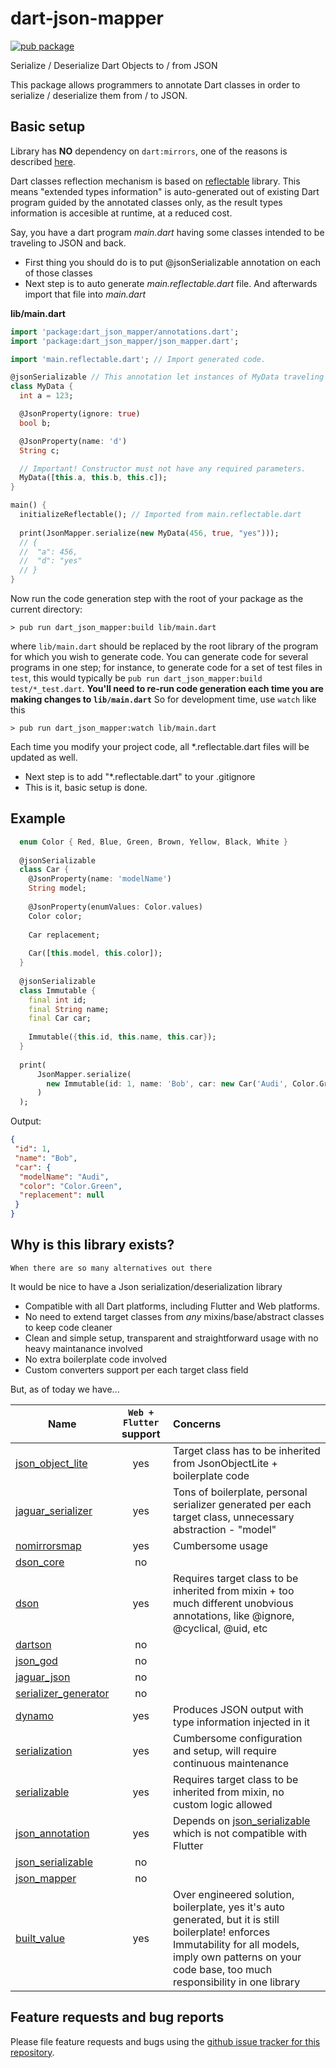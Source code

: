 # dart-json-mapper

[![pub package](https://img.shields.io/pub/v/dart_json_mapper.svg)](https://pub.dartlang.org/packages/dart_json_mapper)

Serialize / Deserialize Dart Objects to / from JSON

This package allows programmers to annotate Dart classes in order to
  serialize / deserialize them from / to JSON.
  
## Basic setup

Library has **NO** dependency on `dart:mirrors`, one of the reasons is described [here][1].

Dart classes reflection mechanism is based on [reflectable][3] library. This means "extended types information" is auto-generated out of existing Dart program guided by the annotated classes only, as the result types information is accesible at runtime, at a reduced cost.

Say, you have a dart program *main.dart* having some classes intended to be traveling to JSON and back.
- First thing you should do is to put @jsonSerializable annotation on each of those classes
- Next step is to auto generate *main.reflectable.dart* file. And afterwards import that file into *main.dart*

**lib/main.dart**
```dart
import 'package:dart_json_mapper/annotations.dart';
import 'package:dart_json_mapper/json_mapper.dart';

import 'main.reflectable.dart'; // Import generated code.

@jsonSerializable // This annotation let instances of MyData traveling to/from JSON
class MyData {
  int a = 123;

  @JsonProperty(ignore: true)
  bool b;

  @JsonProperty(name: 'd')
  String c;

  // Important! Constructor must not have any required parameters.
  MyData([this.a, this.b, this.c]);
}

main() {
  initializeReflectable(); // Imported from main.reflectable.dart
  
  print(JsonMapper.serialize(new MyData(456, true, "yes")));
  // { 
  //  "a": 456,
  //  "d": "yes"
  // }
}
```

Now run the code generation step with the root of your package as the current
directory:

```shell
> pub run dart_json_mapper:build lib/main.dart
```

where `lib/main.dart` should be replaced by the root library of the
program for which you wish to generate code. You can generate code for
several programs in one step; for instance, to generate code for a set of
test files in `test`, this would typically be
`pub run dart_json_mapper:build test/*_test.dart`.
**You'll need to re-run code generation each time you are making changes to `lib/main.dart`**
So for development time, use `watch` like this

```shell
> pub run dart_json_mapper:watch lib/main.dart
```

Each time you modify your project code, all *.reflectable.dart files will be updated as well.
- Next step is to add "*.reflectable.dart" to your .gitignore
- This is it, basic setup is done.

## Example

```dart
  enum Color { Red, Blue, Green, Brown, Yellow, Black, White }
  
  @jsonSerializable
  class Car {
    @JsonProperty(name: 'modelName')
    String model;
  
    @JsonProperty(enumValues: Color.values)
    Color color;
  
    Car replacement;
  
    Car([this.model, this.color]);
  }
  
  @jsonSerializable
  class Immutable {
    final int id;
    final String name;
    final Car car;
  
    Immutable({this.id, this.name, this.car});
  }
  
  print(
      JsonMapper.serialize(
        new Immutable(id: 1, name: 'Bob', car: new Car('Audi', Color.Green))
      )
  );
``` 
Output:
```json
{
 "id": 1,
 "name": "Bob",
 "car": {
  "modelName": "Audi",
  "color": "Color.Green",
  "replacement": null
 }
}
```

## Why is this library exists? 
`When there are so many alternatives out there`

It would be nice to have a Json serialization/deserialization library
* Compatible with all Dart platforms, including Flutter and Web platforms.
* No need to extend target classes from *any* mixins/base/abstract classes to keep code cleaner
* Clean and simple setup, transparent and straightforward usage with no heavy maintanance involved
* No extra boilerplate code involved
* Custom converters support per each target class field

But, as of today we have...

| Name        | `Web + Flutter` support | Concerns   |
| ----------- |:-----------------------:|:-----------|  
|[json_object_lite][100]| yes |  Target class has to be inherited from JsonObjectLite + boilerplate code |
|[jaguar_serializer][101]| yes | Tons of boilerplate, personal serializer generated per each target class, unnecessary abstraction - "model"|
|[nomirrorsmap][102]| yes |  Cumbersome usage|
|[dson_core][103]| no | |
|[dson][104]| yes | Requires target class to be inherited from mixin + too much different unobvious annotations, like @ignore, @cyclical, @uid, etc|
|[dartson][105]| no | |
|[json_god][106]| no | |
|[jaguar_json][107]| no | |
|[serializer_generator][108]| no | |
|[dynamo][109]| yes   |Produces JSON output with type information injected in it|
|[serialization][110]|yes   |Cumbersome configuration and setup, will require continuous maintenance|
|[serializable][111]| yes  |Requires target class to be inherited from mixin, no custom logic allowed|
|[json_annotation][112]|yes   |Depends on  [json_serializable][113] which is not compatible with Flutter|
|[json_serializable][113]| no  ||
|[json_mapper][114]| no ||
|[built_value][115]| yes |Over engineered solution, boilerplate, yes it's auto generated, but it is still boilerplate! enforces Immutability for all models, imply own patterns on your code base, too much responsibility in one library |


[100]: https://pub.dartlang.org/packages/json_object_lite
[101]: https://pub.dartlang.org/packages/jaguar_serializer
[102]: https://pub.dartlang.org/packages/nomirrorsmap
[103]: https://pub.dartlang.org/packages/dson_core
[104]: https://pub.dartlang.org/packages/dson
[105]: https://pub.dartlang.org/packages/dartson
[106]: https://pub.dartlang.org/packages/json_god
[107]: https://pub.dartlang.org/packages/jaguar_json
[108]: https://pub.dartlang.org/packages/serializer_generator
[109]: https://pub.dartlang.org/packages/dynamo
[110]: https://pub.dartlang.org/packages/serialization
[111]: https://pub.dartlang.org/packages/serializable
[112]: https://pub.dartlang.org/packages/json_annotation
[113]: https://pub.dartlang.org/packages/json_serializable
[114]: https://pub.dartlang.org/packages/json_mapper
[115]: https://pub.dartlang.org/packages/built_value

## Feature requests and bug reports

Please file feature requests and bugs using the
[github issue tracker for this repository][2].



[1]: https://github.com/flutter/flutter/issues/1150
[2]: https://github.com/k-paxian/dart-json-mapper/issues
[3]: https://pub.dartlang.org/packages/reflectable

